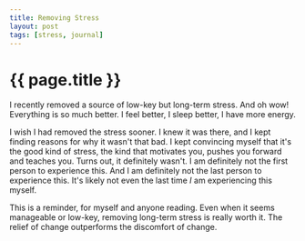 ```yaml
---
title: Removing Stress
layout: post
tags: [stress, journal]
---
```


# {{ page.title }}

I recently removed a source of low-key but long-term stress. And oh wow!
Everything is so much better. I feel better, I sleep better, I have more energy.

I wish I had removed the stress sooner. I knew it was there, and I kept finding
reasons for why it wasn't that bad. I kept convincing myself that it's the
good kind of stress, the kind that motivates you, pushes you forward and teaches
you. Turns out, it definitely wasn't. I am definitely not the first person to
experience this. And I am definitely not the last person to experience this.
It's likely not even the last time _I_ am experiencing this myself. 

This is a reminder, for myself and anyone reading. Even when it seems manageable
or low-key, removing long-term stress is really worth it. The relief of change
outperforms the discomfort of change.

